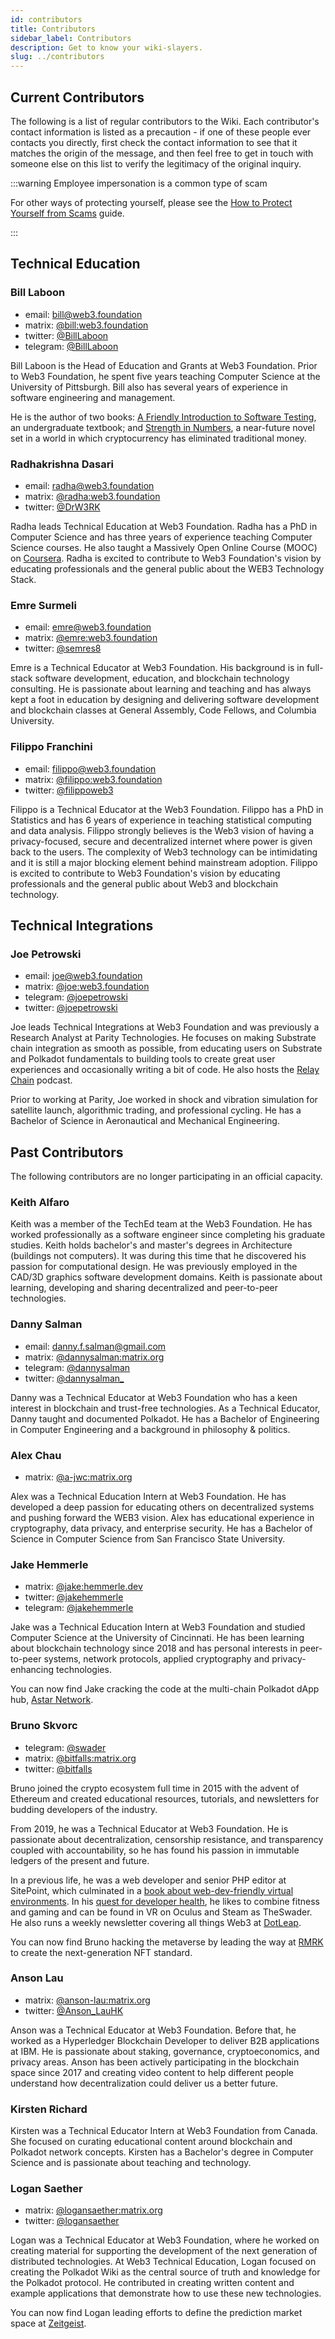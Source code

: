 ```yaml
---
id: contributors
title: Contributors
sidebar_label: Contributors
description: Get to know your wiki-slayers.
slug: ../contributors
---
```


## Current Contributors

The following is a list of regular contributors to the Wiki. Each contributor's contact information
is listed as a precaution - if one of these people ever contacts you directly, first check the
contact information to see that it matches the origin of the message, and then feel free to get in
touch with someone else on this list to verify the legitimacy of the original inquiry.

:::warning Employee impersonation is a common type of scam

For other ways of protecting yourself, please see the [How to Protect Yourself from Scams](scams.md)
guide.

:::

## Technical Education

### Bill Laboon

- email: [bill@web3.foundation](mailto:bill@web3.foundation)
- matrix: [@bill:web3.foundation](https://matrix.to/#/@bill:web3.foundation)
- twitter: [@BillLaboon](https://twitter.com/BillLaboon)
- telegram: [@BillLaboon](https://t.me/BillLaboon)

Bill Laboon is the Head of Education and Grants at Web3 Foundation. Prior to Web3 Foundation, he
spent five years teaching Computer Science at the University of Pittsburgh. Bill also has several
years of experience in software engineering and management.

He is the author of two books:
[A Friendly Introduction to Software Testing](https://www.amazon.com/Friendly-Introduction-Software-Testing/dp/1523477377),
an undergraduate textbook; and
[Strength in Numbers](https://www.amazon.com/Strength-Numbers-Cryptocurrency-Bill-Laboon/dp/1981526730/),
a near-future novel set in a world in which cryptocurrency has eliminated traditional money.

### Radhakrishna Dasari

- email: [radha@web3.foundation](mailto:radha@web3.foundation)
- matrix: [@radha:web3.foundation](https://matrix.to/#/@radha:web3.foundation)
- twitter: [@DrW3RK](https://twitter.com/DrW3RK)

Radha leads Technical Education at Web3 Foundation. Radha has a PhD in Computer Science and has
three years of experience teaching Computer Science courses. He also taught a Massively Open Online
Course (MOOC) on [Coursera](https://www.coursera.org/learn/computer-vision-basics). Radha is excited
to contribute to Web3 Foundation's vision by educating professionals and the general public about
the WEB3 Technology Stack.

### Emre Surmeli

- email: [emre@web3.foundation](mailto:emre@web3.foundation)
- matrix: [@emre:web3.foundation](https://matrix.to/#/@emre:web3.foundation)
- twitter: [@semres8](https://twitter.com/semres8)

Emre is a Technical Educator at Web3 Foundation. His background is in full-stack software
development, education, and blockchain technology consulting. He is passionate about learning and
teaching and has always kept a foot in education by designing and delivering software development
and blockchain classes at General Assembly, Code Fellows, and Columbia University.

### Filippo Franchini

- email: [filippo@web3.foundation](mailto:filippo@web3.foundation)
- matrix: [@filippo:web3.foundation](https://matrix.to/#/@filippo:web3.foundation)
- twitter: [@filippoweb3](https://twitter.com/filippoweb3)

Filippo is a Technical Educator at the Web3 Foundation. Filippo has a PhD in Statistics and has 6
years of experience in teaching statistical computing and data analysis. Filippo strongly believes
is the Web3 vision of having a privacy-focused, secure and decentralized internet where power is
given back to the users. The complexity of Web3 technology can be intimidating and it is still a
major blocking element behind mainstream adoption. Filippo is excited to contribute to Web3
Foundation's vision by educating professionals and the general public about Web3 and blockchain
technology.

## Technical Integrations

### Joe Petrowski

- email: [joe@web3.foundation](mailto:joe@web3.foundation)
- matrix: [@joe:web3.foundation](https://matrix.to/#/@joe:web3.foundation)
- telegram: [@joepetrowski](https://t.me/joepetrowski)
- twitter: [@joepetrowski](https://twitter.com/joepetrowski)

Joe leads Technical Integrations at Web3 Foundation and was previously a Research Analyst at Parity
Technologies. He focuses on making Substrate chain integration as smooth as possible, from educating
users on Substrate and Polkadot fundamentals to building tools to create great user experiences and
occasionally writing a bit of code. He also hosts the [Relay Chain](https://relaychain.fm) podcast.

Prior to working at Parity, Joe worked in shock and vibration simulation for satellite launch,
algorithmic trading, and professional cycling. He has a Bachelor of Science in Aeronautical and
Mechanical Engineering.

## Past Contributors

The following contributors are no longer participating in an official capacity.

### Keith Alfaro

Keith was a member of the TechEd team at the Web3 Foundation. He has worked professionally as a
software engineer since completing his graduate studies. Keith holds bachelor's and master's degrees
in Architecture (buildings not computers). It was during this time that he discovered his passion
for computational design. He was previously employed in the CAD/3D graphics software development
domains. Keith is passionate about learning, developing and sharing decentralized and peer-to-peer
technologies.

### Danny Salman

- email: [danny.f.salman@gmail.com](mailto:danny.f.salman@gmail.com)
- matrix: [@dannysalman:matrix.org](https://matrix.to/#/@dannysalman:matrix.org)
- telegram: [@dannysalman](https://t.me/dannysalman)
- twitter: [@dannysalman\_](https://twitter.com/dannysalman_)

Danny was a Technical Educator at Web3 Foundation who has a keen interest in blockchain and
trust-free technologies. As a Technical Educator, Danny taught and documented Polkadot. He has a
Bachelor of Engineering in Computer Engineering and a background in philosophy & politics.

### Alex Chau

- matrix: [@a-jwc:​matrix.org](https://matrix.to/#/@a-jwc:​matrix.org)

Alex was a Technical Education Intern at Web3 Foundation. He has developed a deep passion for
educating others on decentralized systems and pushing forward the WEB3 vision. Alex has educational
experience in cryptography, data privacy, and enterprise security. He has a Bachelor of Science in
Computer Science from San Francisco State University.

### Jake Hemmerle

- matrix: [@jake:hemmerle.dev](https://matrix.to/#/@jake:hemmerle.dev)
- twitter: [@jakehemmerle](https://twitter.com/jakehemmerle)
- telegram: [@jakehemmerle](https://t.me/jakehemmerle)

Jake was a Technical Education Intern at Web3 Foundation and studied Computer Science at the
University of Cincinnati. He has been learning about blockchain technology since 2018 and has
personal interests in peer-to-peer systems, network protocols, applied cryptography and
privacy-enhancing technologies.

You can now find Jake cracking the code at the multi-chain Polkadot dApp hub,
[Astar Network](https://astar.network/).

### Bruno Skvorc

- telegram: [@swader](https://t.me/swader)
- matrix: [@bitfalls:matrix.org](https://matrix.to/#/@bitfalls:matrix.org)
- twitter: [@bitfalls](https://twitter.com/bitfalls)

Bruno joined the crypto ecosystem full time in 2015 with the advent of Ethereum and created
educational resources, tutorials, and newsletters for budding developers of the industry.

From 2019, he was a Technical Educator at Web3 Foundation. He is passionate about decentralization,
censorship resistance, and transparency coupled with accountability, so he has found his passion in
immutable ledgers of the present and future.

In a previous life, he was a web developer and senior PHP editor at SitePoint, which culminated in a
[book about web-dev-friendly virtual environments](https://www.amazon.com/Jump-Start-PHP-Environment-Language/dp/0994182643).
In his [quest for developer health](https://bruno.id/an-endomorphs-journey-to-health-part-2/), he
likes to combine fitness and gaming and can be found in VR on Oculus and Steam as TheSwader. He also
runs a weekly newsletter covering all things Web3 at [DotLeap](https://dotleap.substack.com).

You can now find Bruno hacking the metaverse by leading the way at [RMRK](https://rmrk.app/) to
create the next-generation NFT standard.

### Anson Lau

- matrix: [@anson-lau:matrix.org](https://matrix.to/#/@anson-lau:matrix.org)
- twitter: [@Anson_LauHK](https://twitter.com/anson_lauhk)

Anson was a Technical Educator at Web3 Foundation. Before that, he worked as a Hyperledger
Blockchain Developer to deliver B2B applications at IBM. He is passionate about staking, governance,
cryptoeconomics, and privacy areas. Anson has been actively participating in the blockchain space
since 2017 and creating video content to help different people understand how decentralization could
deliver us a better future.

### Kirsten Richard

Kirsten was a Technical Educator Intern at Web3 Foundation from Canada. She focused on curating
educational content around blockchain and Polkadot network concepts. Kirsten has a Bachelor's degree
in Computer Science and is passionate about teaching and technology.

### Logan Saether

- matrix: [@logansaether:matrix.org](https://matrix.to/#/@logansaether:matrix.org)
- twitter: [@logansaether](https://twitter.com/logansaether)

Logan was a Technical Educator at Web3 Foundation, where he worked on creating material for
supporting the development of the next generation of distributed technologies. At Web3 Technical
Education, Logan focused on creating the Polkadot Wiki as the central source of truth and knowledge
for the Polkadot protocol. He contributed in creating written content and example applications that
demonstrate how to use these new technologies.

You can now find Logan leading efforts to define the prediction market space at
[Zeitgeist](https://zeitgeist.pm/).
